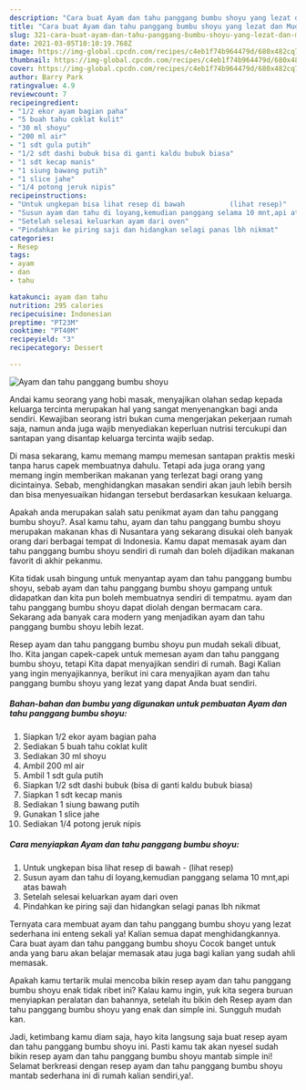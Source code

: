 ```yaml
---
description: "Cara buat Ayam dan tahu panggang bumbu shoyu yang lezat dan Mudah Dibuat"
title: "Cara buat Ayam dan tahu panggang bumbu shoyu yang lezat dan Mudah Dibuat"
slug: 321-cara-buat-ayam-dan-tahu-panggang-bumbu-shoyu-yang-lezat-dan-mudah-dibuat
date: 2021-03-05T10:10:19.768Z
image: https://img-global.cpcdn.com/recipes/c4eb1f74b964479d/680x482cq70/ayam-dan-tahu-panggang-bumbu-shoyu-foto-resep-utama.jpg
thumbnail: https://img-global.cpcdn.com/recipes/c4eb1f74b964479d/680x482cq70/ayam-dan-tahu-panggang-bumbu-shoyu-foto-resep-utama.jpg
cover: https://img-global.cpcdn.com/recipes/c4eb1f74b964479d/680x482cq70/ayam-dan-tahu-panggang-bumbu-shoyu-foto-resep-utama.jpg
author: Barry Park
ratingvalue: 4.9
reviewcount: 7
recipeingredient:
- "1/2 ekor ayam bagian paha"
- "5 buah tahu coklat kulit"
- "30 ml shoyu"
- "200 ml air"
- "1 sdt gula putih"
- "1/2 sdt dashi bubuk bisa di ganti kaldu bubuk biasa"
- "1 sdt kecap manis"
- "1 siung bawang putih"
- "1 slice jahe"
- "1/4 potong jeruk nipis"
recipeinstructions:
- "Untuk ungkepan bisa lihat resep di bawah           (lihat resep)"
- "Susun ayam dan tahu di loyang,kemudian panggang selama 10 mnt,api atas bawah"
- "Setelah selesai keluarkan ayam dari oven"
- "Pindahkan ke piring saji dan hidangkan selagi panas lbh nikmat"
categories:
- Resep
tags:
- ayam
- dan
- tahu

katakunci: ayam dan tahu 
nutrition: 295 calories
recipecuisine: Indonesian
preptime: "PT23M"
cooktime: "PT40M"
recipeyield: "3"
recipecategory: Dessert

---
```



![Ayam dan tahu panggang bumbu shoyu](https://img-global.cpcdn.com/recipes/c4eb1f74b964479d/680x482cq70/ayam-dan-tahu-panggang-bumbu-shoyu-foto-resep-utama.jpg)

Andai kamu seorang yang hobi masak, menyajikan olahan sedap kepada keluarga tercinta merupakan hal yang sangat menyenangkan bagi anda sendiri. Kewajiban seorang istri bukan cuma mengerjakan pekerjaan rumah saja, namun anda juga wajib menyediakan keperluan nutrisi tercukupi dan santapan yang disantap keluarga tercinta wajib sedap.

Di masa  sekarang, kamu memang mampu memesan santapan praktis meski tanpa harus capek membuatnya dahulu. Tetapi ada juga orang yang memang ingin memberikan makanan yang terlezat bagi orang yang dicintainya. Sebab, menghidangkan masakan sendiri akan jauh lebih bersih dan bisa menyesuaikan hidangan tersebut berdasarkan kesukaan keluarga. 



Apakah anda merupakan salah satu penikmat ayam dan tahu panggang bumbu shoyu?. Asal kamu tahu, ayam dan tahu panggang bumbu shoyu merupakan makanan khas di Nusantara yang sekarang disukai oleh banyak orang dari berbagai tempat di Indonesia. Kamu dapat memasak ayam dan tahu panggang bumbu shoyu sendiri di rumah dan boleh dijadikan makanan favorit di akhir pekanmu.

Kita tidak usah bingung untuk menyantap ayam dan tahu panggang bumbu shoyu, sebab ayam dan tahu panggang bumbu shoyu gampang untuk didapatkan dan kita pun boleh membuatnya sendiri di tempatmu. ayam dan tahu panggang bumbu shoyu dapat diolah dengan bermacam cara. Sekarang ada banyak cara modern yang menjadikan ayam dan tahu panggang bumbu shoyu lebih lezat.

Resep ayam dan tahu panggang bumbu shoyu pun mudah sekali dibuat, lho. Kita jangan capek-capek untuk memesan ayam dan tahu panggang bumbu shoyu, tetapi Kita dapat menyajikan sendiri di rumah. Bagi Kalian yang ingin menyajikannya, berikut ini cara menyajikan ayam dan tahu panggang bumbu shoyu yang lezat yang dapat Anda buat sendiri.

<!--inarticleads1-->

##### Bahan-bahan dan bumbu yang digunakan untuk pembuatan Ayam dan tahu panggang bumbu shoyu:

1. Siapkan 1/2 ekor ayam bagian paha
1. Sediakan 5 buah tahu coklat kulit
1. Sediakan 30 ml shoyu
1. Ambil 200 ml air
1. Ambil 1 sdt gula putih
1. Siapkan 1/2 sdt dashi bubuk (bisa di ganti kaldu bubuk biasa)
1. Siapkan 1 sdt kecap manis
1. Sediakan 1 siung bawang putih
1. Gunakan 1 slice jahe
1. Sediakan 1/4 potong jeruk nipis




<!--inarticleads2-->

##### Cara menyiapkan Ayam dan tahu panggang bumbu shoyu:

1. Untuk ungkepan bisa lihat resep di bawah -           (lihat resep)
1. Susun ayam dan tahu di loyang,kemudian panggang selama 10 mnt,api atas bawah
1. Setelah selesai keluarkan ayam dari oven
1. Pindahkan ke piring saji dan hidangkan selagi panas lbh nikmat




Ternyata cara membuat ayam dan tahu panggang bumbu shoyu yang lezat sederhana ini enteng sekali ya! Kalian semua dapat menghidangkannya. Cara buat ayam dan tahu panggang bumbu shoyu Cocok banget untuk anda yang baru akan belajar memasak atau juga bagi kalian yang sudah ahli memasak.

Apakah kamu tertarik mulai mencoba bikin resep ayam dan tahu panggang bumbu shoyu enak tidak ribet ini? Kalau kamu ingin, yuk kita segera buruan menyiapkan peralatan dan bahannya, setelah itu bikin deh Resep ayam dan tahu panggang bumbu shoyu yang enak dan simple ini. Sungguh mudah kan. 

Jadi, ketimbang kamu diam saja, hayo kita langsung saja buat resep ayam dan tahu panggang bumbu shoyu ini. Pasti kamu tak akan nyesel sudah bikin resep ayam dan tahu panggang bumbu shoyu mantab simple ini! Selamat berkreasi dengan resep ayam dan tahu panggang bumbu shoyu mantab sederhana ini di rumah kalian sendiri,ya!.

